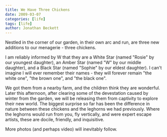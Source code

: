 ```yaml
---
title: We Have Three Chickens
date: 2009-03-07
categories: [life]
tags: [life]
author: Jonathan Beckett
---
```


Nestled in the corner of our garden, in their own arc and run, are three new additions to our menagerie - three chickens.

I am reliably informed by W that they are a White Star (named "Rosie" by our youngest daughter), an Amber Star (named "W" by our middle daughter), and a Black Star (named "Sophie" by our eldest daughter). I can't imagine I will ever remember their names - they will forever remain "the white one", "the brown one", and "the black one".

We got them from a nearby farm, and the children think they are wonderful. Later this afternoon, after clearing some of the devestation caused by winter from the garden, we will be releasing them from captivity to explore their new world. The biggest surprise so far has been the difference in nature between these chickens and the leghorns we had previously. Where the leghorns would run from you, fly vertically, and were expert escape artists, these are docile, friendly, and inquisitive.

More photos (and perhaps video) will inevitably follow.